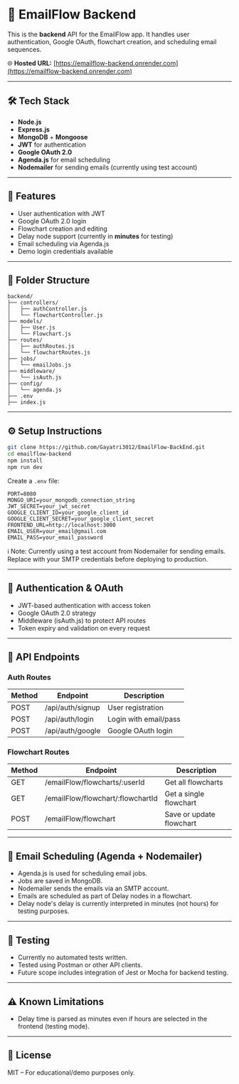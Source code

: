 
# 🧩 EmailFlow Backend

This is the **backend** API for the EmailFlow app. It handles user authentication, Google OAuth, flowchart creation, and scheduling email sequences.


🌐 **Hosted URL:** [https://emailflow-backend.onrender.com](https://emailflow-backend.onrender.com)

---

## 🛠️ Tech Stack

- **Node.js**
- **Express.js**
- **MongoDB** + **Mongoose**
- **JWT** for authentication
- **Google OAuth 2.0**
- **Agenda.js** for email scheduling
- **Nodemailer** for sending emails (currently using test account)

---

## 🚀 Features

- User authentication with JWT
- Google OAuth 2.0 login
- Flowchart creation and editing
- Delay node support (currently in **minutes** for testing)
- Email scheduling via Agenda.js
- Demo login credentials available

---

## 📁 Folder Structure

```
backend/
├── controllers/
│   ├── authController.js
│   └── flowchartController.js
├── models/
│   ├── User.js
│   └── Flowchart.js
├── routes/
│   ├── authRoutes.js
│   └── flowchartRoutes.js
├── jobs/
│   └── emailJobs.js
├── middleware/
│   └── isAuth.js
├── config/
│   └── agenda.js
├── .env
├── index.js
```

---

## ⚙️ Setup Instructions

```bash
git clone https://github.com/Gayatri3012/EmailFlow-BackEnd.git
cd emailflow-backend
npm install
npm run dev
```

Create a `.env` file:

```env
PORT=8080
MONGO_URI=your_mongodb_connection_string
JWT_SECRET=your_jwt_secret
GOOGLE_CLIENT_ID=your_google_client_id
GOOGLE_CLIENT_SECRET=your_google_client_secret
FRONTEND_URL=http://localhost:3000
EMAIL_USER=your_email@gmail.com
EMAIL_PASS=your_email_password
```
ℹ️ Note: Currently using a test account from Nodemailer for sending emails. Replace with your SMTP credentials before deploying to production.

---

## 🔐 Authentication & OAuth

- JWT-based authentication with access token
- Google OAuth 2.0 strategy
- Middleware (isAuth.js) to protect API routes
- Token expiry and validation on every request

---

## 🔄 API Endpoints

### Auth Routes

| Method | Endpoint         | Description           |
|--------|------------------|-----------------------|
| POST   | /api/auth/signup | User registration     |
| POST   | /api/auth/login  | Login with email/pass |
| POST   | /api/auth/google | Google OAuth login    |

### Flowchart Routes

| Method | Endpoint                                 | Description              |
|--------|------------------------------------------|--------------------------|
| GET    | /emailFlow/flowcharts/:userId            | Get all flowcharts       |
| GET    | /emailFlow/flowchart/:flowchartId        | Get a single flowchart   |
| POST   | /emailFlow/flowchart                     | Save or update flowchart |


---

## 📧 Email Scheduling (Agenda + Nodemailer)

- Agenda.js is used for scheduling email jobs.
- Jobs are saved in MongoDB.
- Nodemailer sends the emails via an SMTP account.
- Emails are scheduled as part of Delay nodes in a flowchart.
- Delay node's delay is currently interpreted in minutes (not hours) for testing purposes.

---

## 🧪 Testing

- Currently no automated tests written.
- Tested using Postman or other API clients.
- Future scope includes integration of Jest or Mocha for backend testing.

---

## ⚠️ Known Limitations

- Delay time is parsed as minutes even if hours are selected in the frontend (testing mode).

---

## 🧾 License

MIT – For educational/demo purposes only.
